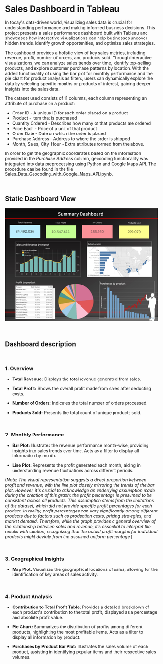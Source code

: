 # Sales Dashboard in Tableau

In today's data-driven world, visualizing sales data is crucial for understanding performance and making informed business decisions. This project presents a sales performance dashboard built with Tableau and showcases how interactive visualizations can help businesses uncover hidden trends, identify growth opportunities, and optimize sales strategies.

The dashboard provides a holistic view of key sales metrics, including revenue, profit, number of orders, and products sold. Through interactive visualizations, we can analyze sales trends over time, identify top-selling products, and explore customer purchase patterns by location. With the added functionality of using the bar plot for monthly performance and the pie chart for product analysis as filters, users can dynamically explore the data by selecting specific months or products of interest, gaining deeper insights into the sales data.

 
The dataset used consists of 11 columns, each column representing an attribute of purchase on a product:
- Order ID - A unique ID for each order placed on a product
- Product - Item that is purchased
- Quantity Ordered - Describes how many of that products are ordered
- Price Each - Price of a unit of that product
- Order Date - Date on which the order is placed
- Purchase Address - Address to where the order is shipped
- Month, Sales, City, Hour - Extra attributes formed from the above.

In order to get the geographic coordinates based on the information provided in the  *Purchase Address* column, geocoding functionality was integrated into data preprocessing using Python and Google Maps API. The procedure can be found in the file Sales_Data_Geocoding_with_Google_Maps_API.ipynb.

<br>

## Static Dashboard View


![Dashboard](Dashboard%201.png)


<br>

## Dashboard description
<br>

### 1. Overview

- **Total Revenue:** Displays the total revenue generated from sales.
  
- **Total Profit:** Shows the overall profit made from sales after deducting costs.
  
- **Number of Orders:** Indicates the total number of orders processed.
  
- **Products Sold:** Presents the total count of unique products sold.
<br>

### 2. Monthly Performance

- **Bar Plot:** Illustrates the revenue performance month-wise, providing insights into sales trends over time. Acts as a filter to display all information by month.
  
- **Line Plot:** Represents the profit generated each month, aiding in understanding revenue fluctuations across different periods.

(*Note: The visual representation suggests a direct proportion between profit and revenue, with the line plot closely mirroring the trends of the bar plot.
However, it's crucial to acknowledge an underlying assumption made during the creation of this graph: the profit percentage is presumed to be consistent across all products. This assumption stems from the limitations of the dataset, which did not provide specific profit percentages for each product.
In reality, profit percentages can vary significantly among different products due to factors such as production costs, pricing strategies, and market demand. Therefore, while the graph provides a general overview of the relationship between sales and revenue, it's essential to interpret the results with caution, recognizing that the actual profit margins for individual products might deviate from the assumed uniform percentage.*)

<br>

### 3. Geographical Insights

- **Map Plot:** Visualizes the geographical locations of sales, allowing for the identification of key areas of sales activity.
<br>

### 4. Product Analysis

- **Contribution to Total Profit Table:** Provides a detailed breakdown of each product's contribution to the total profit, displayed as a percentage and absolute profit value.
  
- **Pie Chart:** Summarizes the distribution of profits among different products, highlighting the most profitable items. Acts as a filter to display all information by product.
  
- **Purchases by Product Bar Plot:** Illustrates the sales volume of each product, assisting in identifying popular items and their respective sales volumes.

